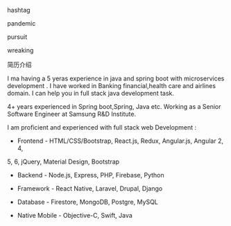 hashtag 

 pandemic


pursuit 


wreaking 


简历介绍




I ma having a 5 yeras experience in java and spring boot with microservices development . I have worked in Banking financial,health care and airlines domain. I can help you in full stack java development task.


4+ years experienced in Spring boot,Spring, Java etc. Working as a Senior Software Engineer at Samsung R&D Institute.


I am proficient and experienced with full stack web Development :



* Frontend - HTML/CSS/Bootstrap, React.js, Redux, Angular.js, Angular 2, 4,

5, 6, jQuery, Material Design, Bootstrap



* Backend - Node.js, Express, PHP, Firebase, Python



* Framework - React Native, Laravel, Drupal, Django



* Database - Firestore, MongoDB, Postgre, MySQL



* Native Mobile - Objective-C, Swift, Java







